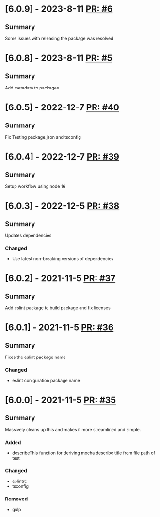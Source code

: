# [6.0.9] - 2023-8-11 [PR: #6](https://github.com/woksin-org/TypeScript.Build/pull/6)
## Summary

Some issues with releasing the package was resolved


# [6.0.8] - 2023-8-11 [PR: #5](https://github.com/woksin-org/TypeScript.Build/pull/5)
## Summary

Add metadata to packages


# [6.0.5] - 2022-12-7 [PR: #40](https://github.com/dolittle/TypeScript.Build/pull/40)
## Summary

Fix Testing package.json and tsconfig


# [6.0.4] - 2022-12-7 [PR: #39](https://github.com/dolittle/TypeScript.Build/pull/39)
## Summary

Setup workflow using node 16


# [6.0.3] - 2022-12-5 [PR: #38](https://github.com/dolittle/TypeScript.Build/pull/38)
## Summary

Updates dependencies

### Changed

- Use latest non-breaking versions of dependencies


# [6.0.2] - 2021-11-5 [PR: #37](https://github.com/dolittle/TypeScript.Build/pull/37)
## Summary

Add eslint package to build package and fix licenses


# [6.0.1] - 2021-11-5 [PR: #36](https://github.com/dolittle/TypeScript.Build/pull/36)
## Summary

Fixes the eslint package name

### Changed

- eslint coniguration package name


# [6.0.0] - 2021-11-5 [PR: #35](https://github.com/dolittle/TypeScript.Build/pull/35)
## Summary

Massively cleans up this and makes it more streamlined and simple.

### Added

- describeThis function for deriving mocha describe title from file path of test

### Changed

- eslintrc
- tsconfig


### Removed

- gulp


